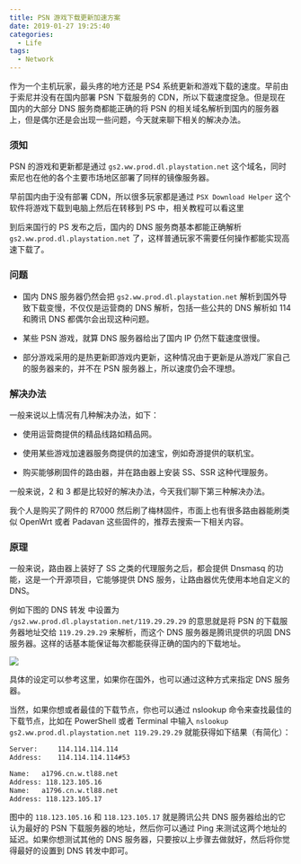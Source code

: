 ```yaml
---
title: PSN 游戏下载更新加速方案
date: 2019-01-27 19:25:40
categories:
  - Life
tags:
  - Network
---
```


作为一个主机玩家，最头疼的地方还是 PS4 系统更新和游戏下载的速度。早前由于索尼并没有在国内部署 PSN 下载服务的 CDN，所以下载速度捉急。但是现在国内的大部分 DNS 服务商都能正确的将 PSN 的相关域名解析到国内的服务器上，但是偶尔还是会出现一些问题，今天就来聊下相关的解决办法。

<!-- more -->

### 须知

PSN 的游戏和更新都是通过 `gs2.ww.prod.dl.playstation.net` 这个域名，同时索尼也在他的各个主要市场地区部署了同样的镜像服务器。

早前国内由于没有部署 CDN，所以很多玩家都是通过 `PSX Download Helper` 这个软件将游戏下载到电脑上然后在转移到 PS 中，相关教程可以看这里

到后来国行的 PS 发布之后，国内的 DNS 服务商基本都能正确解析 `gs2.ww.prod.dl.playstation.net` 了，这样普通玩家不需要任何操作都能实现高速下载了。

### 问题

- 国内 DNS 服务器仍然会把 `gs2.ww.prod.dl.playstation.net` 解析到国外导致下载变慢，不仅仅是运营商的 DNS 解析，包括一些公共的 DNS 解析如 114 和腾讯 DNS 都偶尔会出现这种问题。

- 某些 PSN 游戏，就算 DNS 服务器给出了国内 IP 仍然下载速度很慢。

- 部分游戏采用的是热更新即游戏内更新，这种情况由于更新是从游戏厂家自己的服务器来的，并不在 PSN 服务器上，所以速度仍会不理想。

### 解决办法

一般来说以上情况有几种解决办法，如下：

- 使用运营商提供的精品线路如精品网。

- 使用某些游戏加速器服务商提供的加速宝，例如奇游提供的联机宝。

- 购买能够刷固件的路由器，并在路由器上安装 SS、SSR 这种代理服务。

一般来说，2 和 3 都是比较好的解决办法，今天我们聊下第三种解决办法。

我个人是购买了网件的 R7000 然后刷了梅林固件，市面上也有很多路由器能刷类似 OpenWrt 或者 Padavan 这些固件的，推荐去搜索一下相关内容。

### 原理

一般来说，路由器上装好了 SS 之类的代理服务之后，都会提供 Dnsmasq 的功能，这是一个开源项目，它能够提供 DNS 服务，让路由器优先使用本地自定义的 DNS。

例如下图的 DNS 转发 中设置为 `/gs2.ww.prod.dl.playstation.net/119.29.29.29` 的意思就是将 PSN 的下载服务器地址交给 `119.29.29.29` 来解析，而这个 DNS 服务器是腾讯提供的巩固 DNS 服务器。这样的话基本能保证每次都能获得正确的国内的下载地址。

![](https://s1.ax1x.com/2018/05/01/CJwt3t.png)

具体的设定可以参考这里，如果你在国外，也可以通过这种方式来指定 DNS 服务器。

当然，如果你想或者最佳的下载节点，你也可以通过 nslookup 命令来查找最佳的下载节点，比如在 PowerShell 或者 Terminal 中输入 `nslookup gs2.ww.prod.dl.playstation.net 119.29.29.29` 就能获得如下结果（有简化）：

```Bash
Server:		114.114.114.114
Address:	114.114.114.114#53

Name:	a1796.cn.w.tl88.net
Address: 118.123.105.16
Name:	a1796.cn.w.tl88.net
Address: 118.123.105.17
```

图中的 `118.123.105.16` 和 `118.123.105.17` 就是腾讯公共 DNS 服务器给出的它认为最好的 PSN 下载服务器的地址，然后你可以通过 Ping 来测试这两个地址的延迟。如果你想测试其他的 DNS 服务器，只要按以上步骤去做就好，然后将你觉得最好的设置到 DNS 转发中即可。
